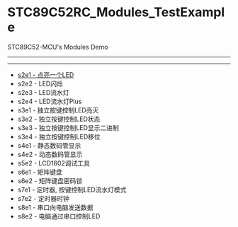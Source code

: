 # STC89C52RC_Modules_TestExample
STC89C52-MCU's Modules Demo

---
---

- [s2e1 - 点亮一个LED](s2e1)
- s2e2 - LED闪烁
- s2e3 - LED流水灯
- s2e4 - LED流水灯Plus
- s3e1 - 独立按键控制LED亮灭
- s3e2 - 独立按键控制LED状态
- s3e3 - 独立按键控制LED显示二进制
- s3e4 - 独立按键控制LED移位
- s4e1 - 静态数码管显示
- s4e2 - 动态数码管显示
- s5e2 - LCD1602调试工具
- s6e1 - 矩阵键盘
- s6e2 - 矩阵键盘密码锁
- s7e1 - 定时器, 按键控制LED流水灯模式
- s7e2 - 定时器时钟
- s8e1 - 串口向电脑发送数据
- s8e2 - 电脑通过串口控制LED
